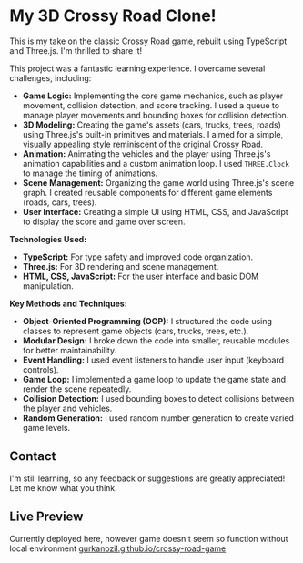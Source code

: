 # My 3D Crossy Road Clone!

This is my take on the classic Crossy Road game, rebuilt using TypeScript and Three.js. I'm thrilled to share it!

This project was a fantastic learning experience. I overcame several challenges, including:

- **Game Logic:** Implementing the core game mechanics, such as player movement, collision detection, and score tracking. I used a queue to manage player movements and bounding boxes for collision detection.
- **3D Modeling:** Creating the game's assets (cars, trucks, trees, roads) using Three.js's built-in primitives and materials. I aimed for a simple, visually appealing style reminiscent of the original Crossy Road.
- **Animation:** Animating the vehicles and the player using Three.js's animation capabilities and a custom animation loop. I used `THREE.Clock` to manage the timing of animations.
- **Scene Management:** Organizing the game world using Three.js's scene graph. I created reusable components for different game elements (roads, cars, trees).
- **User Interface:** Creating a simple UI using HTML, CSS, and JavaScript to display the score and game over screen.

**Technologies Used:**

- **TypeScript:** For type safety and improved code organization.
- **Three.js:** For 3D rendering and scene management.
- **HTML, CSS, JavaScript:** For the user interface and basic DOM manipulation.

**Key Methods and Techniques:**

- **Object-Oriented Programming (OOP):** I structured the code using classes to represent game objects (cars, trucks, trees, etc.).
- **Modular Design:** I broke down the code into smaller, reusable modules for better maintainability.
- **Event Handling:** I used event listeners to handle user input (keyboard controls).
- **Game Loop:** I implemented a game loop to update the game state and render the scene repeatedly.
- **Collision Detection:** I used bounding boxes to detect collisions between the player and vehicles.
- **Random Generation:** I used random number generation to create varied game levels.

## Contact

I'm still learning, so any feedback or suggestions are greatly appreciated! Let me know what you think.

## Live Preview

Currently deployed here, however game doesn't seem so function without local environment [gurkanozil.github.io/crossy-road-game](https://gurkanozil.github.io/crossy-road-game)
